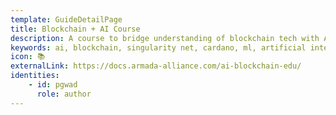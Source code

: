 ```yaml
---
template: GuideDetailPage
title: Blockchain + AI Course
description: A course to bridge understanding of blockchain tech with AI
keywords: ai, blockchain, singularity net, cardano, ml, artificial intelligence, machine learning
icon: 📚
externalLink: https://docs.armada-alliance.com/ai-blockchain-edu/
identities: 
    - id: pgwad
      role: author
---
```

